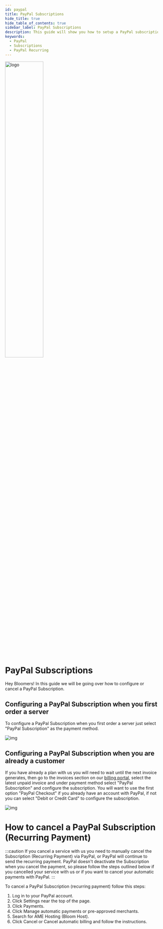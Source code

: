 ```yaml
---
id: paypal
title: PayPal Subscriptions
hide_title: true
hide_table_of_contents: true
sidebar_label: PayPal Subscriptions
description: This guide will show you how to setup a PayPal subscription and how to cancel it if neccesary.
keywords:
  - PayPal
  - Subscriptions
  - PayPal Recurring
---
```


<div class="text--center">
<img src="https://bloom.host/logo-white.svg" alt="logo" height="50%" width="50%"/>
<h1>PayPal Subscriptions</h1>
</div>

Hey Bloomers! In this guide we will be going over how to configure or cancel a PayPal Subscription.


## Configuring a PayPal Subscription when you first order a server

To configure a PayPal Subscription when you first order a server just select "PayPal Subscription" as the payment method.

<div class="text--center">
<img src={require('../../static/imgs/billing/paypal/1.png').default} alt="img"/></div>

## Configuring a PayPal Subscription when you are already a customer

If you have already a plan with us you will need to wait until the next invoice generates, then go to the invoices section on our [billing portal](https://billing.bloom.host/clientarea.php?action=invoices), select the latest unpaid invoice and under payment method select "PayPal Subscription" and configure the subscription. You will want to use the first option "PayPal Checkout" if you already have an account with PayPal, if not you can select "Debit or Credit Card" to configure the subscription.

<div class="text--center">
<img src={require('../../static/imgs/billing/paypal/2.png').default} alt="img"/></div>

# How to cancel a PayPal Subscription (Recurring Payment)

:::caution
If you cancel a service with us you need to manually cancel the Subscription (Recurring Payment) via PayPal, or PayPal will continue to send the recurring payment. PayPal doesn't deactivate the Subscription when you cancel the payment, so please follow the steps outlined below if you cancelled your service with us or if you want to cancel your automatic payments with PayPal.
:::

To cancel a PayPal Subscription (recurring payment) follow this steps:

1. Log in to your PayPal account.
2. Click Settings near the top of the page.
3. Click Payments.
4. Click Manage automatic payments or pre-approved merchants.
5. Search for AME Hosting (Bloom Host).
6. Click Cancel or Cancel automatic billing and follow the instructions.